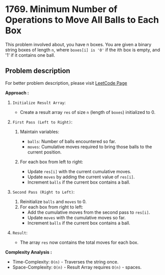# 1769. Minimum Number of Operations to Move All Balls to Each Box

This problem involved about, you have n boxes. You are given a binary string boxes of length `n`, where `boxes[i] is '0'` if the ith box is empty, and '1' if it contains one ball.

## Problem description

For better problem description, please visit [LeetCode Page](https://leetcode.com/problems/minimum-number-of-operations-to-move-all-balls-to-each-box/description)

**Approach :**<br/>

1. `Initialize Result Array`:

    - Create a result array `res` of size `n` (length of `boxes`) initialized to 0.

2. `First Pass (Left to Right)`:

    1. Maintain variables:

        - `balls`: Number of balls encountered so far.
        - `moves`: Cumulative moves required to bring those balls to the current position.

    2. For each box from left to right:

        - Update `res[i]` with the current cumulative moves.
        - Update `moves` by adding the current value of `res[i]`.
        - Increment `balls` if the current box contains a ball.

3. `Second Pass (Right to Left)`:

    1. Reinitialize `balls` and `moves` to 0.
    2. For each box from right to left:
        - Add the cumulative moves from the second pass to `res[i]`.
        - Update `moves` with the cumulative moves so far.
        - Increment `balls` if the current box contains a ball.

4. `Result`:
    - The array `res` now contains the total moves for each box.

**Complexity Analysis :**<br/>

-   Time-Complexity: `O(n)` - Traverses the string once.
-   Space-Complexity: `O(n)` - Result Array requires `O(n)` - spaces.
